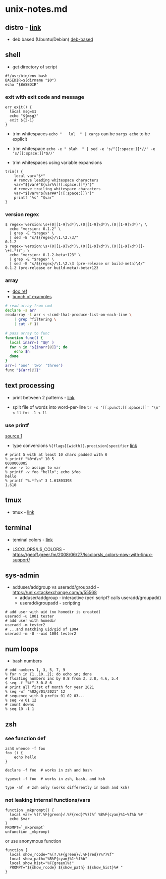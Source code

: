 # unix-notes.md

## distro - [link](./unix/distro.md)
* deb based (Ubuntu/Debian) [deb-based](./unix/distro.md#deb-based)


## shell
* get directory of script
```
#!/usr/bin/env bash
BASEDIR=$(dirname "$0")
echo "$BASEDIR"
```

### exit with exit code and message
```
err_exit() {
  local msg=$1
  echo "${msg}"
  exit ${2-1}
}
```

* trim whitespaces `echo "   lol  " | xargs` can be `xargs echo` to be explicit

* trim whitespace `echo -e " blah  " | sed -e 's/^[[:space:]]*//' -e 's/[[:space:]]*$//'`

* trim whitespaces using variable expansions
```
trim() {
    local var="$*"
    # remove leading whitespace characters
    var="${var#"${var%%[![:space:]]*}"}"
    # remove trailing whitespace characters
    var="${var%"${var##*[![:space:]]}"}"   
    printf '%s' "$var"
}
```

### version regex
```
$ regex='version:\s+(0|[1-9]\d*)\.(0|[1-9]\d*)\.(0|[1-9]\d*)'; \
  echo "version: 0.1.2" \
  | grep -E "$regex" \
  | sed -E "s/${regex}/\1.\2.\3/"
0.1.2
$ regex='version:\s+(0|[1-9]\d*)\.(0|[1-9]\d*)\.(0|[1-9]\d*)([-\+].*)?'; \
  echo "version: 0.1.2-beta+123" \
  | grep -E "$regex" \
  | sed -E "s/${regex}/\1.\2.\3 (pre-release or build-meta)\4/"
0.1.2 (pre-release or build-meta)-beta+123
```

### array
* [doc ref](https://opensource.com/article/18/5/you-dont-know-bash-intro-bash-arrays)
* [bunch of examples](https://tldp.org/LDP/abs/html/arrays.html)
```bash
# read array from cmd
declare -a arr
readarray -t arr < <(cmd-that-produce-list-on-each-line \
    | grep ^filtering \
    | cut -f 1)
    
# pass array to func
function func() {
  local inarr=( "$@" )
  for n in "${inarr[@]}"; do
    echo $n
  done
}
arr=( 'one' 'two' 'three')
func "${arr[@]}"
```

## text processing

* print between 2 patterns - [link](./unix/awk-sed.md) 

* split file of words into word-per-line
  `tr -s '[[:punct:][:space:]]' '\n' < ll`
  `fmt -1 < ll`

### use printf
[source 1](https://linuxize.com/post/bash-printf-command/)
* type conversions `%[flags][width][.precision]specifier` [link](https://linuxize.com/post/bash-printf-command/#type-conversion-specifier)
```
# print 5 with at least 10 chars padded with 0
% printf "%0*d\n" 10 5
0000000005
# use -v to assign to var
% printf -v foo "hello"; echo $foo
hello
% printf "%.*f\n" 3 1.61803398
1.618
```


## tmux

* tmux - [link](./unix/tmux.md)


## terminal

* teminal colors - [link](./unix/terminal-console.md#colors)

* LSCOLORS/LS_COLORS - https://geoff.greer.fm/2008/06/27/lscolorsls_colors-now-with-linux-support/


## sys-admin

* adduser/addgroup vs useradd/groupadd - https://unix.stackexchange.com/a/55568
    * adduser/addgroup - interactive (perl script? calls useradd/groupadd)
    * useradd/groupadd - scripting
```
# add user with uid (no homedir is created)
useradd -u 1001 tester
# add user with homedir
useradd -m tester2
# ...and matching uid/gid of 1004
useradd -m -U --uid 1004 tester2
```


## num loops

* bash numbers
```
# odd numbers 1, 3, 5, 7, 9
% for n in {1..10..2}; do echo $n; done
# floating numbers inc by 0.8 from 3, 3.8, 4.6, 5.4
$ seq -f "%f" 3 0.8 6
# print all first of month for year 2021
% seq -wf "%02g/01/2021" 12
# sequence with 0 prefix 01 02 03... 
% seq -w 01 12 
# count downs
% seq 10 -1 1
```

## zsh

### see function def
```
zsh$ whence -f foo
foo () {
    echo hello
}

declare -f foo  # works in zsh and bash

typeset -f foo  # works in zsh, bash, and ksh

type -af  # zsh only (works differently in bash and ksh)
```

### not leaking internal functions/vars
```
function _mkprompt() {                                                      
  local var='%(?.%F{green}√.%F{red}?%?)%f %B%F{cyan}%1~%f%b %# '
  echo $var
}
PROMPT=`_mkprompt`
unfunction _mkprompt
```
or use anonymous function
```
function {            
  local show_rcode="%(?.%F{green}√.%F{red}?%?)%f"
  local show_path="%B%F{cyan}%1~%f%b"
  local show_hist="%F{green}%!"
  PROMPT="${show_rcode} ${show_path} ${show_hist}%# " 
}
```
